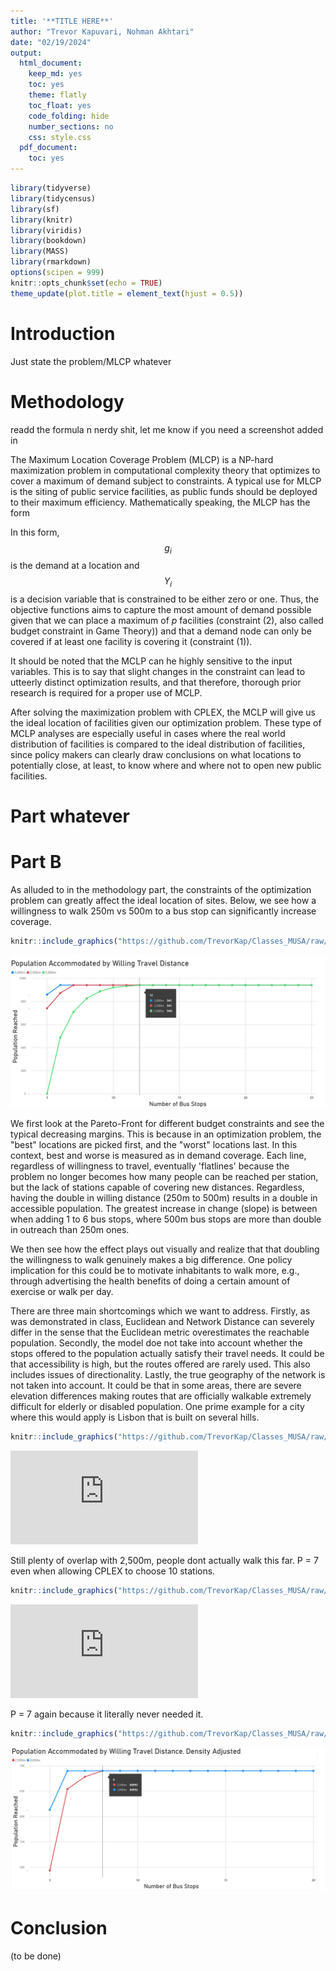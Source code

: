 ```yaml
---
title: '**TITLE HERE**'
author: "Trevor Kapuvari, Nohman Akhtari"
date: "02/19/2024"
output:
  html_document:
    keep_md: yes
    toc: yes
    theme: flatly
    toc_float: yes
    code_folding: hide
    number_sections: no
    css: style.css
  pdf_document:
    toc: yes
---
```



```r
library(tidyverse)
library(tidycensus)
library(sf)
library(knitr)
library(viridis)
library(bookdown)
library(MASS)
library(rmarkdown)
options(scipen = 999)
knitr::opts_chunk$set(echo = TRUE)
theme_update(plot.title = element_text(hjust = 0.5))
```


# Introduction

Just state the problem/MLCP whatever

# Methodology

readd the formula n nerdy shit, let me know if you need a screenshot added in 

The Maximum Location Coverage Problem (MLCP) is a NP-hard maximization problem in computational complexity theory that optimizes to cover a maximum of demand subject to constraints. A typical use for MLCP is the siting of public service facilities, as public funds should be deployed to their maximum efficiency. Mathematically speaking, the MLCP has the form

In this form, $$g_i$$ is the demand at a location and $$Y_i$$ is a decision variable that is constrained to be either zero or one. Thus, the objective functions aims to capture the most amount of demand possible given that we can place a maximum of $p$ facilities (constraint (2), also called budget constraint in Game Theory)) and that a demand node can only be covered if at least one facility is covering it (constraint (1)).

It should be noted that the MCLP can he highly sensitive to the input variables. This is to say that slight changes in the constraint can lead to utteerly distinct optimization results, and that therefore, thorough prior research is required for a proper use of MCLP.

After solving the maximization problem with CPLEX, the MCLP will give us the ideal location of facilities given our optimization problem. These type of MCLP analyses are especially useful in cases where the real world distribution of facilities is compared to the ideal distribution of facilities, since policy makers can clearly draw conclusions on what locations to potentially close, at least, to know where and where not to open new public facilities.
# Part whatever

# Part B

As alluded to in the methodology part, the constraints of the optimization problem can greatly affect the ideal location of sites. Below, we see how a willingness to walk 250m vs 500m to a bus stop can significantly increase coverage. 


```r
knitr::include_graphics("https://github.com/TrevorKap/Classes_MUSA/raw/c27c6a73146d91b8650bb14d71c8ba311181cab1/SpatialOptimization/SpatialOptHW2chart1New.png")
```

![](https://github.com/TrevorKap/Classes_MUSA/raw/c27c6a73146d91b8650bb14d71c8ba311181cab1/SpatialOptimization/SpatialOptHW2chart1New.png)<!-- -->

We first look at the Pareto-Front for different budget constraints and see the typical decreasing margins. This is because in an optimization problem, the "best" locations are picked first, and the "worst" locations last. In this context, best and worse is measured as in demand coverage. Each line, regardless of willingness to travel, eventually 'flatlines' because the problem no longer becomes how many people can be reached per station, but the lack of stations capable of covering new distances. Regardless, having the double in willing distance (250m to 500m) results in a double in accessible population. The greatest increase in change (slope) is between when adding 1 to 6 bus stops, where 500m bus stops are more than double in outreach than 250m ones. 


We then see how the effect plays out visually and realize that that doubling the willingness to walk genuinely makes a big difference. One policy implication for this could be to motivate inhabitants to walk more, e.g., through advertising the health benefits of doing a certain amount of exercise or walk per day.

There are three main shortcomings which we want to address. Firstly, as was demonstrated in class, Euclidean and Network Distance can severely differ in the sense that the Euclidean metric overestimates the reachable population. Secondly, the model doe not take into account whether the stops offered to the population actually satisfy their travel needs. It could be that accessibility is high, but the routes offered are rarely used. This also includes issues of directionality. Lastly, the true geography of the network is not taken into account. It could be that in some areas, there are severe elevation differences making routes that are officially walkable extremely difficult for elderly or disabled population. One prime example for a city where this would apply is Lisbon that is built on several hills.



```r
knitr::include_graphics("https://github.com/TrevorKap/Classes_MUSA/raw/692722ac38fd72a566bf18445815cc6f6f0adabb/SpatialOptimization/P10.pdf")
```

![](https://github.com/TrevorKap/Classes_MUSA/raw/692722ac38fd72a566bf18445815cc6f6f0adabb/SpatialOptimization/P10.pdf)<!-- -->

Still plenty of overlap with 2,500m, people dont actually walk this far. P = 7 even when allowing CPLEX to choose 10 stations. 



```r
knitr::include_graphics("https://github.com/TrevorKap/Classes_MUSA/raw/692722ac38fd72a566bf18445815cc6f6f0adabb/SpatialOptimization/p15.pdf")
```

![](https://github.com/TrevorKap/Classes_MUSA/raw/692722ac38fd72a566bf18445815cc6f6f0adabb/SpatialOptimization/p15.pdf)<!-- -->

P = 7 again because it literally never needed it. 


```r
knitr::include_graphics("https://github.com/TrevorKap/Classes_MUSA/raw/c27c6a73146d91b8650bb14d71c8ba311181cab1/SpatialOptimization/SpatialOptHW2chart2New.png")
```

![](https://github.com/TrevorKap/Classes_MUSA/raw/c27c6a73146d91b8650bb14d71c8ba311181cab1/SpatialOptimization/SpatialOptHW2chart2New.png)<!-- -->



# Conclusion
(to be done)
